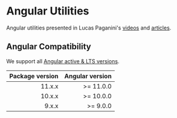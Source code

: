 # Angular Utilities

Angular utilities presented in Lucas Paganini's [videos](https://www.youtube.com/channel/UCb2qfrlxS0kK9vca_fpjdNQ) and [articles](https://www.lucaspaganini.com/).

## Angular Compatibility

We support all [Angular active & LTS versions](https://angular.io/guide/releases#support-policy-and-schedule).

| Package version | Angular version |
| --------------: | --------------: |
|          11.x.x |       >= 11.0.0 |
|          10.x.x |       >= 10.0.0 |
|           9.x.x |        >= 9.0.0 |
